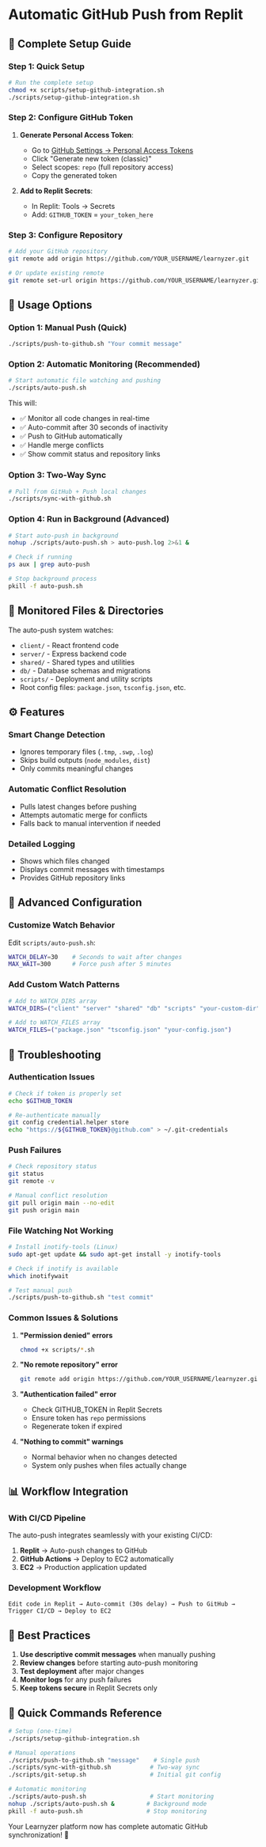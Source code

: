 # Automatic GitHub Push from Replit

## 🚀 Complete Setup Guide

### Step 1: Quick Setup
```bash
# Run the complete setup
chmod +x scripts/setup-github-integration.sh
./scripts/setup-github-integration.sh
```

### Step 2: Configure GitHub Token
1. **Generate Personal Access Token**:
   - Go to [GitHub Settings → Personal Access Tokens](https://github.com/settings/tokens)
   - Click "Generate new token (classic)"
   - Select scopes: `repo` (full repository access)
   - Copy the generated token

2. **Add to Replit Secrets**:
   - In Replit: Tools → Secrets
   - Add: `GITHUB_TOKEN` = `your_token_here`

### Step 3: Configure Repository
```bash
# Add your GitHub repository
git remote add origin https://github.com/YOUR_USERNAME/learnyzer.git

# Or update existing remote
git remote set-url origin https://github.com/YOUR_USERNAME/learnyzer.git
```

## 🔄 Usage Options

### Option 1: Manual Push (Quick)
```bash
./scripts/push-to-github.sh "Your commit message"
```

### Option 2: Automatic Monitoring (Recommended)
```bash
# Start automatic file watching and pushing
./scripts/auto-push.sh
```
This will:
- ✅ Monitor all code changes in real-time
- ✅ Auto-commit after 30 seconds of inactivity  
- ✅ Push to GitHub automatically
- ✅ Handle merge conflicts
- ✅ Show commit status and repository links

### Option 3: Two-Way Sync
```bash
# Pull from GitHub + Push local changes
./scripts/sync-with-github.sh
```

### Option 4: Run in Background (Advanced)
```bash
# Start auto-push in background
nohup ./scripts/auto-push.sh > auto-push.log 2>&1 &

# Check if running
ps aux | grep auto-push

# Stop background process
pkill -f auto-push.sh
```

## 📁 Monitored Files & Directories

The auto-push system watches:
- `client/` - React frontend code
- `server/` - Express backend code
- `shared/` - Shared types and utilities
- `db/` - Database schemas and migrations
- `scripts/` - Deployment and utility scripts
- Root config files: `package.json`, `tsconfig.json`, etc.

## ⚙️ Features

### Smart Change Detection
- Ignores temporary files (`.tmp`, `.swp`, `.log`)
- Skips build outputs (`node_modules`, `dist`)
- Only commits meaningful changes

### Automatic Conflict Resolution
- Pulls latest changes before pushing
- Attempts automatic merge for conflicts
- Falls back to manual intervention if needed

### Detailed Logging
- Shows which files changed
- Displays commit messages with timestamps
- Provides GitHub repository links

## 🔧 Advanced Configuration

### Customize Watch Behavior
Edit `scripts/auto-push.sh`:
```bash
WATCH_DELAY=30    # Seconds to wait after changes
MAX_WAIT=300      # Force push after 5 minutes
```

### Add Custom Watch Patterns
```bash
# Add to WATCH_DIRS array
WATCH_DIRS=("client" "server" "shared" "db" "scripts" "your-custom-dir")

# Add to WATCH_FILES array  
WATCH_FILES=("package.json" "tsconfig.json" "your-config.json")
```

## 🚨 Troubleshooting

### Authentication Issues
```bash
# Check if token is properly set
echo $GITHUB_TOKEN

# Re-authenticate manually
git config credential.helper store
echo "https://${GITHUB_TOKEN}@github.com" > ~/.git-credentials
```

### Push Failures
```bash
# Check repository status
git status
git remote -v

# Manual conflict resolution
git pull origin main --no-edit
git push origin main
```

### File Watching Not Working
```bash
# Install inotify-tools (Linux)
sudo apt-get update && sudo apt-get install -y inotify-tools

# Check if inotify is available
which inotifywait

# Test manual push
./scripts/push-to-github.sh "test commit"
```

### Common Issues & Solutions

1. **"Permission denied" errors**
   ```bash
   chmod +x scripts/*.sh
   ```

2. **"No remote repository" error**
   ```bash
   git remote add origin https://github.com/YOUR_USERNAME/learnyzer.git
   ```

3. **"Authentication failed" error**
   - Check GITHUB_TOKEN in Replit Secrets
   - Ensure token has `repo` permissions
   - Regenerate token if expired

4. **"Nothing to commit" warnings**
   - Normal behavior when no changes detected
   - System only pushes when files actually change

## 📊 Workflow Integration

### With CI/CD Pipeline
The auto-push integrates seamlessly with your existing CI/CD:
1. **Replit** → Auto-push changes to GitHub
2. **GitHub Actions** → Deploy to EC2 automatically
3. **EC2** → Production application updated

### Development Workflow
```
Edit code in Replit → Auto-commit (30s delay) → Push to GitHub → Trigger CI/CD → Deploy to EC2
```

## 🎯 Best Practices

1. **Use descriptive commit messages** when manually pushing
2. **Review changes** before starting auto-push monitoring
3. **Test deployment** after major changes
4. **Monitor logs** for any push failures
5. **Keep tokens secure** in Replit Secrets only

## 📝 Quick Commands Reference

```bash
# Setup (one-time)
./scripts/setup-github-integration.sh

# Manual operations
./scripts/push-to-github.sh "message"    # Single push
./scripts/sync-with-github.sh           # Two-way sync
./scripts/git-setup.sh                  # Initial git config

# Automatic monitoring
./scripts/auto-push.sh                  # Start monitoring
nohup ./scripts/auto-push.sh &         # Background mode
pkill -f auto-push.sh                  # Stop monitoring
```

Your Learnyzer platform now has complete automatic GitHub synchronization! 🎉